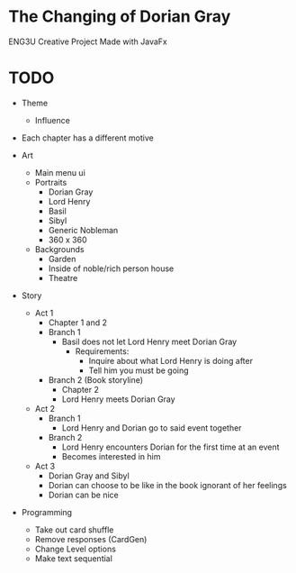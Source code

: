 # The Changing of Dorian Gray
ENG3U Creative Project Made with JavaFx

TODO
=
* Theme
	* Influence
* Each chapter has a different motive
* Art
	* Main menu ui
	* Portraits
		* Dorian Gray
		* Lord Henry
		* Basil
		* Sibyl
		* Generic Nobleman
		* 360 x 360
	* Backgrounds
		* Garden
		* Inside of noble/rich person house
		* Theatre

* Story
	* Act 1
		* Chapter 1 and 2 
		* Branch 1
			* Basil does not let Lord Henry meet Dorian Gray
				* Requirements:
					* Inquire about what Lord Henry is doing after
					* Tell him you must be going 
		* Branch 2 (Book storyline)
			* Chapter 2
			* Lord Henry meets Dorian Gray
	* Act 2
		* Branch 1
			* Lord Henry and Dorian go to said event together
		* Branch 2
			* Lord Henry encounters Dorian for the first time at an event
			* Becomes interested in him
	* Act 3
		* Dorian Gray and Sibyl
		* Dorian can choose to be like in the book ignorant of her feelings 
		* Dorian can be nice

* Programming
	* Take out card shuffle
	* Remove responses (CardGen)
	* Change Level options
	* Make text sequential

